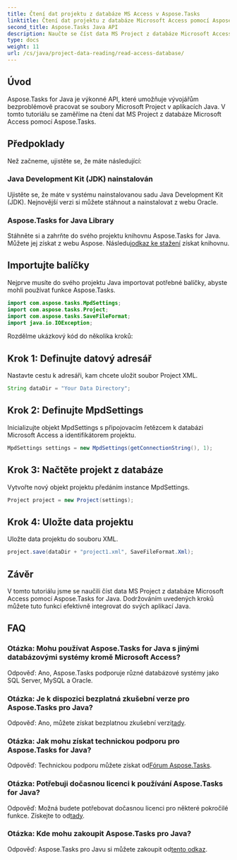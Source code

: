 ```yaml
---
title: Čtení dat projektu z databáze MS Access v Aspose.Tasks
linktitle: Čtení dat projektu z databáze Microsoft Access pomocí Aspose.Tasks
second_title: Aspose.Tasks Java API
description: Naučte se číst data MS Project z databáze Microsoft Access pomocí Aspose.Tasks for Java. Postupujte podle našeho podrobného návodu pro bezproblémovou integraci.
type: docs
weight: 11
url: /cs/java/project-data-reading/read-access-database/
---
```

## Úvod
Aspose.Tasks for Java je výkonné API, které umožňuje vývojářům bezproblémově pracovat se soubory Microsoft Project v aplikacích Java. V tomto tutoriálu se zaměříme na čtení dat MS Project z databáze Microsoft Access pomocí Aspose.Tasks.
## Předpoklady
Než začneme, ujistěte se, že máte následující:
### Java Development Kit (JDK) nainstalován
Ujistěte se, že máte v systému nainstalovanou sadu Java Development Kit (JDK). Nejnovější verzi si můžete stáhnout a nainstalovat z webu Oracle.
### Aspose.Tasks for Java Library
 Stáhněte si a zahrňte do svého projektu knihovnu Aspose.Tasks for Java. Můžete jej získat z webu Aspose. Následuj[odkaz ke stažení](https://releases.aspose.com/tasks/java/) získat knihovnu.

## Importujte balíčky
Nejprve musíte do svého projektu Java importovat potřebné balíčky, abyste mohli používat funkce Aspose.Tasks.
```java
import com.aspose.tasks.MpdSettings;
import com.aspose.tasks.Project;
import com.aspose.tasks.SaveFileFormat;
import java.io.IOException;
```

Rozdělme ukázkový kód do několika kroků:
## Krok 1: Definujte datový adresář
Nastavte cestu k adresáři, kam chcete uložit soubor Project XML.
```java
String dataDir = "Your Data Directory";
```
## Krok 2: Definujte MpdSettings
Inicializujte objekt MpdSettings s připojovacím řetězcem k databázi Microsoft Access a identifikátorem projektu.
```java
MpdSettings settings = new MpdSettings(getConnectionString(), 1);
```
## Krok 3: Načtěte projekt z databáze
Vytvořte nový objekt projektu předáním instance MpdSettings.
```java
Project project = new Project(settings);
```
## Krok 4: Uložte data projektu
Uložte data projektu do souboru XML.
```java
project.save(dataDir + "project1.xml", SaveFileFormat.Xml);
```

## Závěr
V tomto tutoriálu jsme se naučili číst data MS Project z databáze Microsoft Access pomocí Aspose.Tasks for Java. Dodržováním uvedených kroků můžete tuto funkci efektivně integrovat do svých aplikací Java.
## FAQ
### Otázka: Mohu používat Aspose.Tasks for Java s jinými databázovými systémy kromě Microsoft Access?
Odpověď: Ano, Aspose.Tasks podporuje různé databázové systémy jako SQL Server, MySQL a Oracle.
### Otázka: Je k dispozici bezplatná zkušební verze pro Aspose.Tasks pro Java?
 Odpověď: Ano, můžete získat bezplatnou zkušební verzi[tady](https://releases.aspose.com/).
### Otázka: Jak mohu získat technickou podporu pro Aspose.Tasks for Java?
 Odpověď: Technickou podporu můžete získat od[Fórum Aspose.Tasks](https://forum.aspose.com/c/tasks/15).
### Otázka: Potřebuji dočasnou licenci k používání Aspose.Tasks for Java?
 Odpověď: Možná budete potřebovat dočasnou licenci pro některé pokročilé funkce. Získejte to od[tady](https://purchase.aspose.com/temporary-license/).
### Otázka: Kde mohu zakoupit Aspose.Tasks pro Java?
 Odpověď: Aspose.Tasks pro Javu si můžete zakoupit od[tento odkaz](https://purchase.aspose.com/buy).